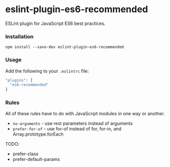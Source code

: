 # eslint-plugin-es6-recommended
ESLint plugin for JavaScript ES6 best practices.

### Installation

`npm install --save-dev eslint-plugin-es6-recommended`

### Usage

Add the following to your `.eslintrc` file:

```js
"plugins": [
  "es6-recommended"
]
```
### Rules

All of these rules have to do with JavaScript modules in one way or another.

- `no-arguments` - use rest parameters instead of arguments
- `prefer-for-of` - use for-of instead of for, for-in, and Array.prototype.forEach

TODO:
- prefer-class
- prefer-default-params
